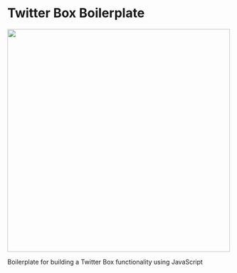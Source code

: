 # Twitter Box Boilerplate

<img src="https://www.nextacademy.com/blog/wp-content/uploads/2018/10/Screenshot-from-2018-10-03-17-49-21.png" width="500" />

Boilerplate for building a Twitter Box functionality using JavaScript
